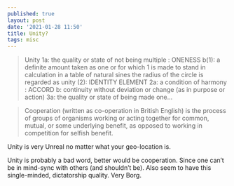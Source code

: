 ```yaml
---
published: true
layout: post
date: '2021-01-28 11:50'
title: Unity?
tags: misc 
---
```

> Unity
> 1a: the quality or state of not being multiple : ONENESS
> b(1): a definite amount taken as one or for which 1 is made to stand in calculation
> in a table of natural sines the radius of the circle is regarded as unity
> (2): IDENTITY ELEMENT
> 2a: a condition of harmony : ACCORD
> b: continuity without deviation or change (as in purpose or action)
> 3a: the quality or state of being made one... 

> Cooperation (written as co-operation in British English) is the process of groups of organisms working or acting together for common, mutual, or some underlying benefit, as opposed to working in competition for selfish benefit.

Unity is very Unreal no matter what your geo-location is.

Unity is probably a bad word, better would be cooperation. Since one can’t be in mind-sync with others (and shouldn’t be). Also seem to have this single-minded, dictatorship quality. Very Borg.
